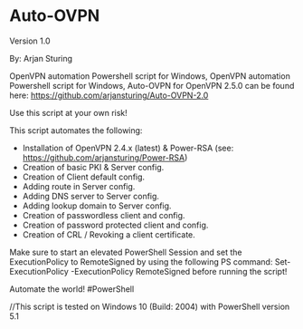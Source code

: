 # Auto-OVPN
Version 1.0

By: Arjan Sturing

OpenVPN automation Powershell script for Windows, OpenVPN automation Powershell script for Windows, Auto-OVPN for OpenVPN 2.5.0 can be found here: https://github.com/arjansturing/Auto-OVPN-2.0

Use this script at your own risk!

This script automates the following:

- Installation of OpenVPN 2.4.x (latest) & Power-RSA (see: https://github.com/arjansturing/Power-RSA)
- Creation of basic PKI & Server config.
- Creation of Client default config.
- Adding route in Server config.
- Adding DNS server to Server config.
- Adding lookup domain to Server config.
- Creation of passwordless client and config.
- Creation of password protected client and config.
- Creation of CRL / Revoking a client certificate.

Make sure to start an elevated PowerShell Session and set the ExecutionPolicy to RemoteSigned by using the following PS command: Set-ExecutionPolicy -ExecutionPolicy RemoteSigned before running the script!

Automate the world! #PowerShell

//This script is tested on Windows 10 (Build: 2004) with PowerShell version 5.1
